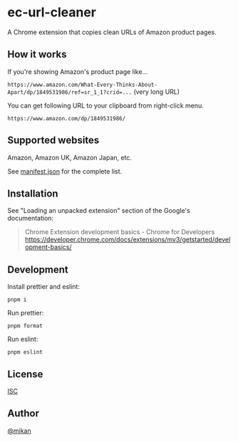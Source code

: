 # ec-url-cleaner

A Chrome extension that copies clean URLs of Amazon product pages.

## How it works

If you're showing Amazon's product page like...

`https://www.amazon.com/What-Every-Thinks-About-Apart/dp/1849531986/ref=sr_1_1?crid=...` (very long URL)

You can get following URL to your clipboard from right-click menu.

`https://www.amazon.com/dp/1849531986/`

## Supported websites

Amazon, Amazon UK, Amazon Japan, etc.

See [manifest.json](manifest.json) for the complete list.

## Installation

See "Loading an unpacked extension" section of the Google's documentation:

> Chrome Extension development basics - Chrome for Developers
> https://developer.chrome.com/docs/extensions/mv3/getstarted/development-basics/

## Development

Install prettier and eslint:

```
pnpm i
```

Run prettier:

```
pnpm format
```

Run eslint:

```
pnpm eslint
```

## License

[ISC](LICENSE)

## Author

[@mikan](https://github.com/mikan)
